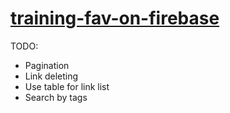 # [training-fav-on-firebase](https://ru-koluch-favs.firebaseapp.com)

TODO:

- Pagination
- Link deleting
- Use table for link list
- Search by tags
